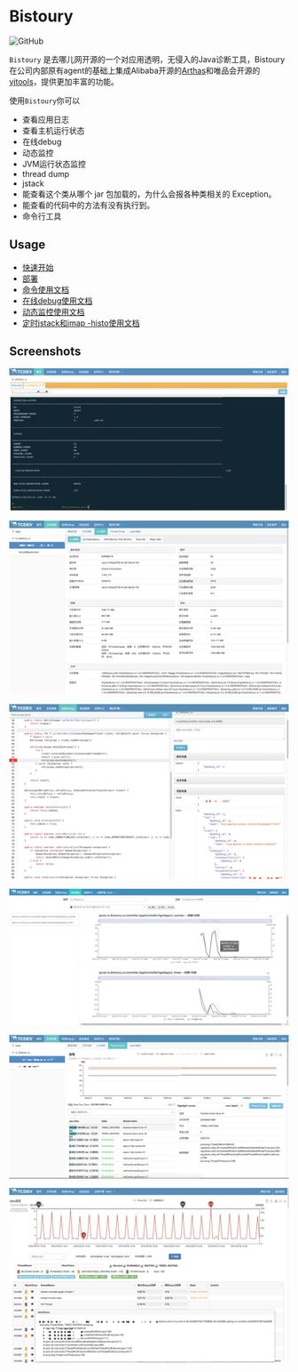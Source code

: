 # Bistoury

![GitHub](https://img.shields.io/github/license/qunarcorp/bistoury) 

`Bistoury` 是去哪儿网开源的一个对应用透明，无侵入的Java诊断工具，Bistoury在公司内部原有agent的基础上集成Alibaba开源的[Arthas](https://github.com/alibaba/arthas)和唯品会开源的[vjtools](https://github.com/vipshop/vjtools)，提供更加丰富的功能。

使用`Bistoury`你可以
- 查看应用日志
- 查看主机运行状态
- 在线debug
- 动态监控
- JVM运行状态监控
- thread dump
- jstack
- 能查看这个类从哪个 jar 包加载的，为什么会报各种类相关的 Exception。
- 能查看的代码中的方法有没有执行到。
- 命令行工具

## Usage
- [快速开始](docs/cn/quick_start.md)
- [部署](docs/cn/deploy.md)
- [命令使用文档](docs/cn/commands.md)
- [在线debug使用文档](docs/cn/debug.md)
- [动态监控使用文档](docs/cn/monitor.md)
- [定时jstack和jmap -histo使用文档](docs/cn/jstack_jmap.md)

## Screenshots
![console](docs/image/console.png)

![jvm](docs/image/jvm.png)

![debug](docs/image/debug_panel.png)

![monitor](docs/image/monitor.png)

![thread_dump](docs/image/thread_dump.png)

![jstacl_dump](docs/image/jstack.png)